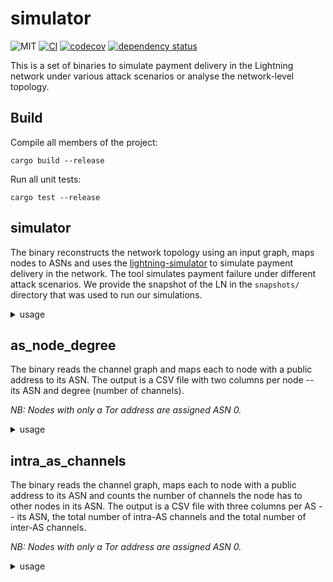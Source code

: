 # simulator

![MIT](https://img.shields.io/badge/license-MIT-blue.svg)
[![CI](https://github.com/tud-dud/lightning-censorship-simulator/actions/workflows/test.yml/badge.svg)](https://github.com/tud-dud/lightning-censorship-simulator/actions/workflows/test.yml)
[![codecov](https://codecov.io/gh/tud-dud/lightning-censorship-simulator/graph/badge.svg?token=T4E4OKW9XM)](https://codecov.io/gh/tud-dud/lightning-censorship-simulator)
[![dependency status](https://deps.rs/repo/github/tud-dud/lightning-censorship-simulator/status.svg)](https://deps.rs/repo/github/tud-dud/lightning-censorship-simulator)

This is a set of binaries to simulate payment delivery in the Lightning network
under various attack scenarios or analyse the network-level topology.

## Build

Compile all members of the project:

`cargo build --release`

Run all unit tests:

`cargo test --release`

## simulator

The binary reconstructs the network topology using an input graph, maps nodes to
ASNs and uses the
[lightning-simulator](https://github.com/tud-dud/lightning-simulator)
to simulate payment delivery in the network.
The tool simulates payment failure under different attack scenarios.
We provide the snapshot of the LN in the `snapshots/` directory that was used
to run our simulations.

  <details>
    <summary>usage</summary>

       target/release/simulator [OPTIONS] <GRAPH_FILE> [VERBOSE]

       Arguments:
         <GRAPH_FILE>  Path to JSON ile describing topology
         [VERBOSE]

       Options:
         -l, --log <LOG_LEVEL>                [default: info]
         -o, --out <OUTPUT_DIR>               Path to directory in which the results will be stored
         -a, --amount <AMOUNT>                The payment volume (in sat) we are trying to route
         -r, --run <RUN>                      Set the seed for the simulation [default: 19]
         -g, --graph-source <GRAPH_TYPE>      [default: lnd] [possible values: lnd, lnr]
         -p, --payments <NUM_PAIRS>           Number of src/dest pairs to use in the simulation [default: 1000]
         -n, --num-as <NUM_ADV_AS>            The number of adversarial ASs to simulate (top-n) [default: 5]
         -s, --as-strategy <AS_SEL_STRATEGY>  AS selection strategy. 0 for number of nodes and 1 for number of channels [default: 1]
         -h, --help                           Print help
         -V, --version                        Print version 
  </details>

## as_node_degree

The binary reads the channel graph and maps each to node with a public address
to its ASN.
The output is a CSV file with two columns per node -- its ASN and degree (number
of channels).

*NB: Nodes with only a Tor address are assigned ASN 0.*

  <details>
    <summary>usage</summary>

        target/release/as_node_degree [OPTIONS] <GRAPH_FILE> [VERBOSE]

        Arguments:
          <GRAPH_FILE>  Path to JSON file describing topology
          [VERBOSE]

        Options:
          -l, --log <LOG_LEVEL>            [default: info]
          -o, --out <OUTPUT_PATH>          Path to directory where the results will be stored
          -g, --graph-source <GRAPH_TYPE>  [default: lnd] [possible values: lnd, lnr]
          -u, --overwrite
          -h, --help                       Print help
          -V, --version                    Print version
  </details>

## intra_as_channels

The binary reads the channel graph, maps each to node with a public address
to its ASN and counts the number of channels the node has to other nodes in its
ASN.
The output is a CSV file with three columns per AS -- its ASN, the total number
of intra-AS channels and the total number of inter-AS channels.

*NB: Nodes with only a Tor address are assigned ASN 0.*

  <details>
    <summary>usage</summary>

        Usage: target/release/intra_channels [OPTIONS] <GRAPH_FILE> [VERBOSE]

        Arguments:
          <GRAPH_FILE>  Path to JSON file describing topology
          [VERBOSE]

        Options:
          -l, --log <LOG_LEVEL>            [default: info]
          -o, --out <OUTPUT_PATH>          Path to CSV file where the results should be written to
          -g, --graph-source <GRAPH_TYPE>  [default: lnd] [possible values: lnd, lnr]
          -u, --overwrite
          -h, --help                       Print help
          -V, --version                    Print version
  </details>
